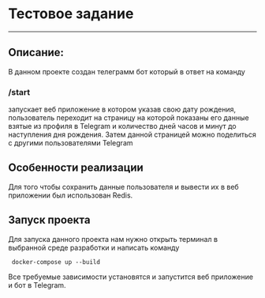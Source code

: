 # Тестовое задание
___
## Описание:
 В данном проекте создан телеграмм бот который
 в ответ на команду
### /start
 запускает веб приложение в котором указав
 свою дату рождения, пользователь переходит
 на страницу на которой показаны его данные 
 взятые из профиля в Telegram и количество дней
 часов и минут до наступления дня рождения.
 Затем данной страницей можно поделиться с 
 другими пользователями Telegram
 ## Особенности реализации
 Для того чтобы сохранить данные пользователя
 и вывести их в веб приложении был использован
 Redis. 

 ## Запуск проекта
 Для запуска данного проекта нам нужно 
 открыть терминал в выбранной 
 среде разработки и написать команду

 ```
  docker-compose up --build
 ```
 Все требуемые зависимости установятся 
 и запустится веб приложение и бот в 
 Telegram.

 
